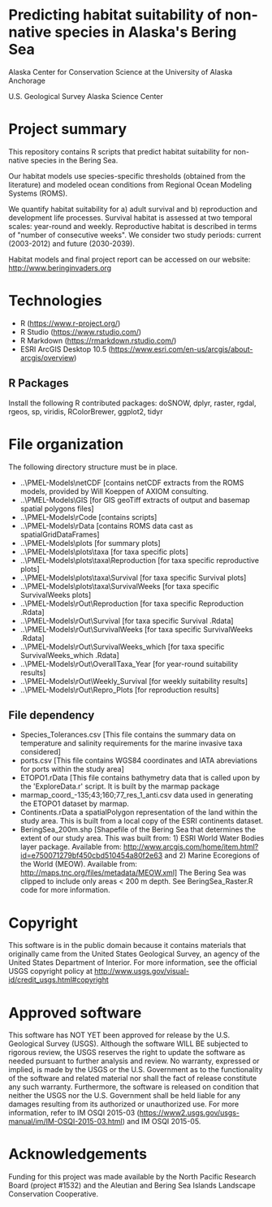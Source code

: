 # Predicting habitat suitability of non-native species in Alaska's Bering Sea
Alaska Center for Conservation Science at the University of Alaska Anchorage

U.S. Geological Survey Alaska Science Center 


# Project summary
This repository contains R scripts that predict habitat suitability for non-native species in the Bering Sea.

Our habitat models use species-specific thresholds (obtained from the literature) and modeled ocean conditions from Regional Ocean Modeling Systems (ROMS).

We quantify habitat suitability for a) adult survival and b) reproduction and development life processes. Survival habitat is assessed at two temporal scales: year-round and weekly. Reproductive habitat is described in terms of "number of consecutive weeks". We consider two study periods: current (2003-2012) and future (2030-2039).

Habitat models and final project report can be accessed on our website: http://www.beringinvaders.org

# Technologies
- R (https://www.r-project.org/)
- R Studio (https://www.rstudio.com/)
- R Markdown (https://rmarkdown.rstudio.com/)
- ESRI ArcGIS Desktop 10.5 (https://www.esri.com/en-us/arcgis/about-arcgis/overview)

## R Packages
Install the following R contributed packages: doSNOW, dplyr, raster, rgdal, rgeos, sp, viridis, RColorBrewer, ggplot2, tidyr

# File organization
The following directory structure must be in place.
* ..\PMEL-Models\netCDF [contains netCDF extracts from the ROMS models, provided by Will Koeppen of AXIOM consulting.
* ..\PMEL-Models\GIS [for GIS geoTiff extracts of output and basemap spatial polygons files]
* ..\PMEL-Models\rCode [contains scripts]
* ..\PMEL-Models\rData [contains ROMS data cast as spatialGridDataFrames]
* ..\PMEL-Models\plots [for summary plots]
* ..\PMEL-Models\plots\taxa [for taxa specific plots]
* ..\PMEL-Models\plots\taxa\Reproduction [for taxa specific reproductive plots]
* ..\PMEL-Models\plots\taxa\Survival [for taxa specific Survival plots]
* ..\PMEL-Models\plots\taxa\SurvivalWeeks [for taxa specific SurvivalWeeks plots]
* ..\PMEL-Models\rOut\Reproduction [for taxa specific Reproduction .Rdata]
* ..\PMEL-Models\rOut\Survival [for taxa specific Survival .Rdata]
* ..\PMEL-Models\rOut\SurvivalWeeks [for taxa specific SurvivalWeeks .Rdata]
* ..\PMEL-Models\rOut\SurvivalWeeks_which [for taxa specific SurvivalWeeks_which .Rdata]
* ..\PMEL-Models\rOut\OverallTaxa_Year [for year-round suitability results]
* ..\PMEL-Models\rOut\Weekly_Survival [for weekly suitability results]
* ..\PMEL-Models\rOut\Repro_Plots [for reproduction results]
 
## File dependency
* Species_Tolerances.csv [This file contains the summary data on temperature and salinity requirements for the marine invasive taxa considered]
* ports.csv [This file contains WGS84 coordinates and IATA abreviations for ports within the study area]
* ETOPO1.rData [This file contains bathymetry data that is called upon by the 'ExploreData.r' script.  It is built by the marmap package
* marmap_coord_-135;43;160;77_res_1_anti.csv data used in generating the ETOPO1 dataset by marmap.
* Continents.rData a spatialPolygon representation of the land within the study area.  This is built from a local copy of the ESRI continents dataset.
* BeringSea_200m.shp [Shapefile of the Bering Sea that determines the extent of our study area. This was built from: 1) ESRI World Water Bodies layer package. Available from: http://www.arcgis.com/home/item.html?id=e750071279bf450cbd510454a80f2e63 and 2) Marine Ecoregions of the World (MEOW). Available from: http://maps.tnc.org/files/metadata/MEOW.xml] The Bering Sea was clipped to include only areas < 200 m depth. See BeringSea_Raster.R code for more information.

# Copyright
This software is in the public domain because it contains materials that originally came from the United States Geological Survey, an agency of the United States Department of Interior. For more information, see the official USGS copyright policy at http://www.usgs.gov/visual-id/credit_usgs.html#copyright

# Approved software
This software has NOT YET been approved for release by the U.S. Geological Survey (USGS). Although the software WILL BE subjected to rigorous review, the USGS reserves the right to update the software as needed pursuant to further analysis and review. No warranty, expressed or implied, is made by the USGS or the U.S. Government as to the functionality of the software and related material nor shall the fact of release constitute any such warranty. Furthermore, the software is released on condition that neither the USGS nor the U.S. Government shall be held liable for any damages resulting from its authorized or unauthorized use.  For more information, refer to IM OSQI 2015-03 (https://www2.usgs.gov/usgs-manual/im/IM-OSQI-2015-03.html) and IM OSQI 2015-05.

# Acknowledgements
Funding for this project was made available by the North Pacific Research Board (project #1532) and the Aleutian and Bering Sea Islands Landscape Conservation Cooperative.
